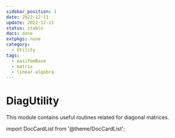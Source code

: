 ```yaml
---
sidebar_position: 1
date: 2022-12-11
update: 2022-12-11
status: stable
docs: done
extpkgs: none
category:
  - Utility
tags:
  - easifemBase
  - matrix
  - linear-algebra
---
```


# DiagUtility

This module contains useful routines related for diagonal matrices.

import DocCardList from '@theme/DocCardList';

<DocCardList />
